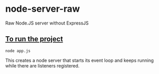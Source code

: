 # node-server-raw
Raw Node.JS server without ExpressJS

<h2><u><b>To run the project</b></u></h2>

    node app.js

This creates a node server that starts its event loop and keeps running while there are listeners registered.

